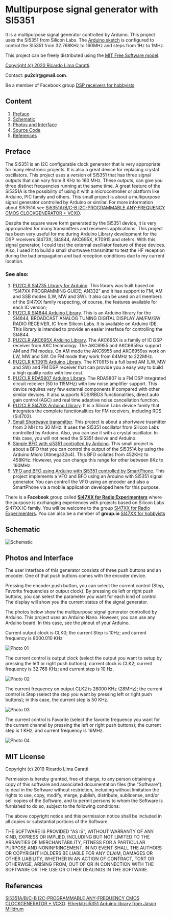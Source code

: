 # Multipurpose signal generator with SI5351

It is a multipurpose signal generator controlled by Arduino. This project uses the SI5351 from Silicon Labs.
The [Arduino sketch](https://github.com/pu2clr/SI5351/tree/master/source) is configured to control the SI5351 from 32.768KHz to 160MHz and steps from 1Hz to 1MHz. 

This project can be freely distributed using the [MIT Free Software model](https://pu2clr.github.io/SI5351/#mit-license). 

[Copyright (c) 2020 Ricardo Lima Caratti](https://pu2clr.github.io/AKC695X/#mit-license). 

Contact: __pu2clr@gmail.com__.

Be a member of Facebook group [DSP receivers for hobbyists](https://www.facebook.com/groups/2655942598067211)


## Content

1. [Preface](https://pu2clr.github.io/SI5351/#preface)
2. [Schematic](https://pu2clr.github.io/SI5351/#schematic)
3. [Photos and Interface](https://pu2clr.github.io/SI5351/#photos-and-interface)
4. [Source Code](source)
5. [References](https://pu2clr.github.io/SI5351/#references)

## Preface

The Si5351 is an I2C configurable clock generator that is very appropriate for many electronic projects. It is also a great device for replacing crystal oscillators. This project uses a version of SI5351 that has three signal outputs that can vary from 8 KHz to 160 MHz. These outputs, can give you three distinct frequencies running at the same time. A great feature of the Si5351A is the possibility of using it with a microcontroller or platform like Arduino, PIC family and others. This small project is about a multipurpose signal generator controlled by Arduino or similar. For more information about SI5351A see [Si5351A/B/C-B  I2C-PROGRAMMABLE ANY-FREQUENCY CMOS CLOCKGENERATOR + VCXO](https://www.silabs.com/documents/public/data-sheets/Si5351-B.pdf). 

Despite the square wave form generated by the Si5351 device, it is very appropriated for many transmitters and receivers applications. This project has been very useful for me during Arduino Library development for the DSP receivers SI473X, SI4844, AKC695X, KT0915 and otehrs. With this signal generator, I could test the external oscillator feature of these devices. Also, I used it to build a small shortwave transmitter to test the HF reception during the bad propagation and bad reception conditions due to my current location. 

### See also:

1. [PU2CLR Si4735 Library for Arduino](https://pu2clr.github.io/SI4735/). This library was built based on “Si47XX PROGRAMMING GUIDE; AN332” and it has support to FM, AM and SSB modes (LW, MW and SW). It also can be used on all members of the SI47XX family respecting, of course, the features available for each IC version;
2. [PU2CLR SI4844 Arduino Library](https://github.com/pu2clr/SI4844). This is an Arduino library for the SI4844, BROADCAST ANALOG TUNING DIGITAL DISPLAY AM/FM/SW RADIO RECEIVER,  IC from Silicon Labs.  It is available on Arduino IDE. This library is intended to provide an easier interface for controlling the SI4844.
3. [PU2CLR AKC695X Arduino Library](https://pu2clr.github.io/AKC695X/). The AKC695X is a family of IC DSP receiver from AKC technology. The AKC6955 and AKC6959sx support AM and FM modes. On AM mode the AKC6955 and AKC6959sx work on LW, MW and SW. On FM mode they work from 64MHz to 222MHz.
4. [PU2CLR KT0915 Arduino Library](https://pu2clr.github.io/KT0915/). The KT0915 is a full band AM (LW, MW and SW) and FM DSP receiver that can provide you a easy way to build a high quality radio with low cost.
5. [PU2CLR RDA5807 Arduino Library](https://pu2clr.github.io/RDA5807/). The RDA5807 is a FM DSP integrated circuit receiver (50 to 115MHz) with low noise amplifier support. This device requires very few external components if compared with other similar devices. It also supports RDS/RBDS functionalities, direct auto gain control (AGC) and real time adaptive noise cancellation function.
6. [PU2CLR SI470X Arduino Library](https://pu2clr.github.io/SI470X/). It is a Silicon Labs device family that integrates the complete functionalities for FM receivers, including RDS (Si4703).
7. [Small Shortwave transmitter](https://github.com/pu2clr/Small-Shortwave-Transmitter). This project is about a shortwave trasmitter from 3 MHz to 30 MHz. It uses the SI5351 oscillator from Silicon Labs controlled by Arduino. Also, you can use it with a crystal oscillator. In this case, you will not need the SI5351 devive and Arduino.
8. [Simple BFO with si5351 controlled by Arduino](https://github.com/pu2clr/BFO). This small project is about a BFO that you can control the output of the Si5351A by using the Arduino Micro (Atmega32u4). This BFO ocilates from 452KHz to 458KHz. However, you can change this range for other between 8Kz to 160MHz. 
9. [VFO and BFO using Arduino with Si5351 controlled by SmartPhone](https://github.com/pu2clr/VFO_SI5351_ARDUINO_SMARTPHONE). This project implements a VFO and BFO using an Arduino with Si5351 signal generator. You can controll the VFO using an encoder and also a SmartPhone via a mobile application developed here for this purpose.


There is a __Facebook__ group called [__Si47XX for Radio Experimenters__](https://www.facebook.com/groups/532613604253401/) where the purpose is exchanging experiences with projects based on Silicon Labs  SI47XX IC family. You will be welcome to the group [Si47XX for Radio Experimenters](https://www.facebook.com/groups/532613604253401/). You can also be a member of __group.io__ [SI47XX for hobbyists](https://groups.io/g/si47xx)


## Schematic

![Schematic](extras/images/schematic_eagle.png)


## Photos and Interface

The user interface of this generator consists of three push buttons and an encoder. One of that push buttons comes with the encoder device. 

Pressing the encoder push button, you can select the current control (Step, Favorite frequencies or output clock). By pressing de left or right push buttons, you can select the parameter you want for each kind of control. The display will show you the current status of the signal generator. 


The photos below show the multipurpose signal generator controlled by Arduino. This project uses an Arduino Nano. However, you can use any Arduino board. In this case, see the pinout of your Arduino.  


Current output clock is CLK0; the current Step is 10Hz; and current frequency is 8000.010 KHz 

![Photo 01](extras/images/photo_02.png)


The current control is output clock (select the output you want to setup by pressing the left or right push buttons); current clock is CLK2; current frequency is 32.768 KHz; and current step is 10 Hz.

![Photo 02](extras/images/photo_03.png)


The current frequency on output CLK2 is 28000 KHz (28MHz); the current control is Step (select the step you want by pressing left or right push buttons); in this case, the current step is 50 KHz.

![Photo 03](extras/images/photo_04.png)


The current control is Favorite (select the favorite frequency you want for the current channel by pressing the left or right push buttons); the current step is 1 KHz; and current frequency is 16MHz. 

![Photo 04](extras/images/photo_05.png)



## MIT License 

Copyright (c) 2019 Ricardo Lima Caratti

Permission is hereby granted, free of charge, to any person obtaining a copy of this software and associated documentation files (the "Software"), to deal in the Software without restriction, including without limitation the rights to use, copy, modify, merge, publish, distribute, sublicense, and/or sell copies of the Software, and to permit persons to whom the Software is furnished to do so, subject to the following conditions:

The above copyright notice and this permission notice shall be included in all copies or substantial portions of the Software.

THE SOFTWARE IS PROVIDED "AS IS", WITHOUT WARRANTY OF ANY KIND, EXPRESS OR IMPLIED, INCLUDING BUT NOT LIMITED TO THE ARRANTIES OF MERCHANTABILITY, FITNESS FOR A PARTICULAR PURPOSE AND NONINFRINGEMENT. IN NO EVENT SHALL THE AUTHORS OR COPYRIGHT HOLDERS BE LIABLE FOR ANY CLAIM, DAMAGES OR OTHER LIABILITY, WHETHER IN AN ACTION OF CONTRACT, TORT OR OTHERWISE, ARISING FROM, OUT OF OR IN CONNECTION WITH THE SOFTWARE OR THE USE OR OTHER DEALINGS IN THE SOFTWARE.



## References

[Si5351A/B/C-B  I2C-PROGRAMMABLE ANY-FREQUENCY CMOS CLOCKGENERATOR + VCXO](https://www.silabs.com/documents/public/data-sheets/Si5351-B.pdf). 
[Etherkit/si5351 Arduino library from Jason Milldrum](https://github.com/etherkit/Si5351Arduino)